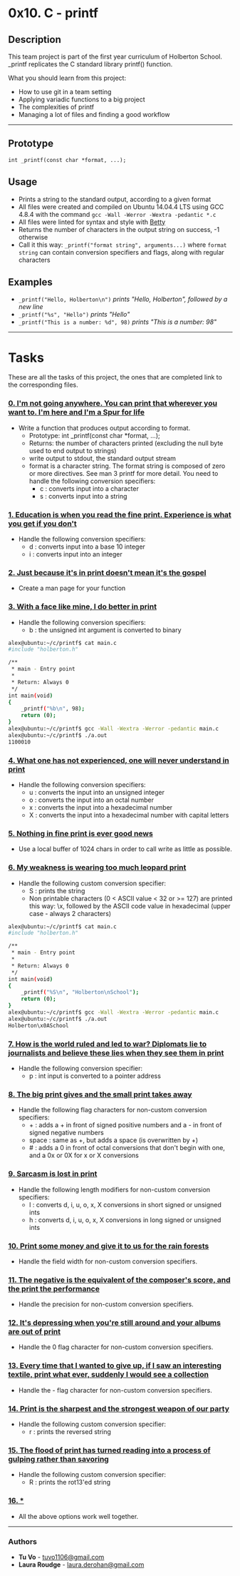 # 0x10. C - printf

## Description
This team project is part of the first year curriculum of Holberton School.
_printf replicates the C standard library printf() function.

What you should learn from this project:

* How to use git in a team setting
* Applying variadic functions to a big project
* The complexities of printf
* Managing a lot of files and finding a good workflow

---

## Prototype
```int _printf(const char *format, ...);```

## Usage
* Prints a string to the standard output, according to a given format
* All files were created and compiled on Ubuntu 14.04.4 LTS using GCC 4.8.4 with the command ```gcc -Wall -Werror -Wextra -pedantic *.c```
* All files were linted for syntax and style with [Betty](https://github.com/holbertonschool/Betty)
* Returns the number of characters in the output string on success, -1 otherwise
* Call it this way: ```_printf("format string", arguments...)``` where ```format string``` can contain conversion specifiers and flags,
along with regular characters

## Examples

* ```_printf("Hello, Holberton\n")``` *prints "Hello, Holberton", followed by a new line*
* ```_printf("%s", "Hello")``` *prints "Hello"*
* ```_printf("This is a number: %d", 98)``` *prints "This is a number: 98"*

---

# Tasks

These are all the tasks of this project, the ones that are completed link to the corresponding files.

### [0. I'm not going anywhere. You can print that wherever you want to. I'm here and I'm a Spur for life](./_printf.c)
* Write a function that produces output according to format.
  * Prototype: int _printf(const char *format, ...);
  * Returns: the number of characters printed (excluding the null byte used to end output to strings)
  * write output to stdout, the standard output stream
  * format is a character string. The format string is composed of zero or more directives. See man 3 printf for more detail. You need to handle the following conversion specifiers:
    * c : converts input into a character
    * s : converts input into a string

### [1. Education is when you read the fine print. Experience is what you get if you don't](./print_nums.c)
* Handle the following conversion specifiers:
  * d : converts input into a base 10 integer
  * i : converts input into an integer

### [2. Just because it's in print doesn't mean it's the gospel](./man_3_printf)
* Create a man page for your function

### [3. With a face like mine, I do better in print](./print_bases.c)
* Handle the following conversion specifiers:
  * b : the unsigned int argument is converted to binary
```sh
alex@ubuntu:~/c/printf$ cat main.c
#include "holberton.h"

/**
 * main - Entry point
 *
 * Return: Always 0
 */
int main(void)
{
    _printf("%b\n", 98);
    return (0);
}
alex@ubuntu:~/c/printf$ gcc -Wall -Wextra -Werror -pedantic main.c
alex@ubuntu:~/c/printf$ ./a.out
1100010
```

### [4. What one has not experienced, one will never understand in print](./print_bases.c)
* Handle the following conversion specifiers:
  * u : converts the input into an unsigned integer
  * o : converts the input into an octal number
  * x : converts the input into a hexadecimal number
  * X : converts the input into a hexadecimal number with capital letters

### [5. Nothing in fine print is ever good news](./write_funcs.c)
* Use a local buffer of 1024 chars in order to call write as little as possible.

### [6. My weakness is wearing too much leopard print](./print_custom.c)
* Handle the following custom conversion specifier:
  * S : prints the string
  * Non printable characters (0 < ASCII value < 32 or >= 127) are printed this way: \x, followed by the ASCII code value in hexadecimal (upper case - always 2 characters)
```sh
alex@ubuntu:~/c/printf$ cat main.c
#include "holberton.h"

/**
 * main - Entry point
 *
 * Return: Always 0
 */
int main(void)
{
    _printf("%S\n", "Holberton\nSchool");
    return (0);
}
alex@ubuntu:~/c/printf$ gcc -Wall -Wextra -Werror -pedantic main.c
alex@ubuntu:~/c/printf$ ./a.out
Holberton\x0ASchool
```

### [7. How is the world ruled and led to war? Diplomats lie to journalists and believe these lies when they see them in print](./print_address.c)
* Handle the following conversion specifier:
  * p : int input is converted to a pointer address

### [8. The big print gives and the small print takes away](./get_flag.c)
* Handle the following flag characters for non-custom conversion specifiers:
  * \+ : adds a \+ in front of signed positive numbers and a \- in front of signed negative numbers
  * space : same as \+, but adds a space (is overwritten by \+)
  * \# : adds a 0 in front of octal conversions that don't begin with one, and a 0x or 0X for x or X conversions

### [9. Sarcasm is lost in print](./)
* Handle the following length modifiers for non-custom conversion specifiers:
  * l : converts d, i, u, o, x, X conversions in short signed or unsigned ints
  * h : converts d, i, u, o, x, X conversions in long signed or unsigned ints

### [10. Print some money and give it to us for the rain forests](./)
* Handle the field width for non-custom conversion specifiers.

### [11. The negative is the equivalent of the composer's score, and the print the performance](./)
* Handle the precision for non-custom conversion specifiers.

### [12. It's depressing when you're still around and your albums are out of print](./)
* Handle the 0 flag character for non-custom conversion specifiers.

### [13. Every time that I wanted to give up, if I saw an interesting textile, print what ever, suddenly I would see a collection](./)
* Handle the - flag character for non-custom conversion specifiers.

### [14. Print is the sharpest and the strongest weapon of our party](./print_custom.c)
* Handle the following custom conversion specifier:
  * r : prints the reversed string

### [15. The flood of print has turned reading into a process of gulping rather than savoring](./print_custom.c)
* Handle the following custom conversion specifier:
  * R : prints the rot13'ed string

### [16. * ](./)
* All the above options work well together.

---

### Authors
* **Tu Vo** - [tuvo1106@gmail.com](https://github.com/tuvo1106)
* **Laura Roudge** - [laura.derohan@gmail.com](https://github.com/lroudge)
